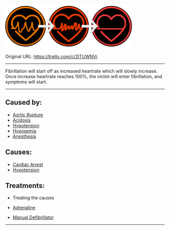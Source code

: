 ![New Project (3).png\|200](./Fibrillation%20-%20Attachments/6718845db30472d958dd7b49.png)

Original URL: https://trello.com/c/2ITUWNVi

---

Fibrillation will start off as increased heartrate which will slowly increase. Once increase heartrate reaches 100%, the victim will enter fibrillation, and symptoms will start.

---

## Caused by:

- [Aortic Rupture](../Torso/Aortic%20Rupture.md)
- [Acidosis](../Blood/Acidosis.md)
- [Hypotension](../Blood/Hypotension.md)
- [Hypoxemia](../Blood/Hypoxemia.md)
- [Anesthesia](../Torso/Anesthesia.md)

## Causes:

- [Cardiac Arrest](Cardiac%20Arrest.md)
- [Hypotension](../Blood/Hypotension.md)

## Treatments:

- Treating the causes

- [Adrenaline](../Items/Adrenaline.md)
- [Manual Defibrillator](../Items/Manual%20Defibrillator.md)

---

